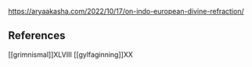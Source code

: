 https://aryaakasha.com/2022/10/17/on-indo-european-divine-refraction/


## References
[[grimnismal]]XLVIII
[[gylfaginning]]XX